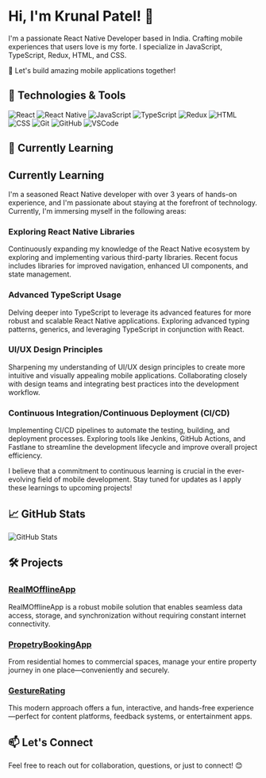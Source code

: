# Hi, I'm Krunal Patel! 👋

I'm a passionate React Native Developer based in India. Crafting mobile experiences that users love is my forte. I specialize in JavaScript, TypeScript, Redux, HTML, and CSS.

🚀 Let's build amazing mobile applications together!

## 🔧 Technologies & Tools

![React](https://img.shields.io/badge/-React-61DAFB?logo=react&logoColor=white&style=flat-square)
![React Native](https://img.shields.io/badge/-React%20Native-61DAFB?logo=react&logoColor=white&style=flat-square)
![JavaScript](https://img.shields.io/badge/-JavaScript-F7DF1E?logo=javascript&logoColor=white&style=flat-square)
![TypeScript](https://img.shields.io/badge/-TypeScript-3178C6?logo=typescript&logoColor=white&style=flat-square)
![Redux](https://img.shields.io/badge/-Redux-764ABC?logo=redux&logoColor=white&style=flat-square)
![HTML](https://img.shields.io/badge/-HTML-E34F26?logo=html5&logoColor=white&style=flat-square)
![CSS](https://img.shields.io/badge/-CSS-1572B6?logo=css3&logoColor=white&style=flat-square)
![Git](https://img.shields.io/badge/-Git-F05032?logo=git&logoColor=white&style=flat-square)
![GitHub](https://img.shields.io/badge/-GitHub-181717?logo=github&logoColor=white&style=flat-square)
![VSCode](https://img.shields.io/badge/-VSCode-007ACC?logo=visual-studio-code&logoColor=white&style=flat-square)

## 🌱 Currently Learning

## Currently Learning

I'm a seasoned React Native developer with over 3 years of hands-on experience, and I'm passionate about staying at the forefront of technology. Currently, I'm immersing myself in the following areas:

### Exploring React Native Libraries

Continuously expanding my knowledge of the React Native ecosystem by exploring and implementing various third-party libraries. Recent focus includes libraries for improved navigation, enhanced UI components, and state management.

### Advanced TypeScript Usage

Delving deeper into TypeScript to leverage its advanced features for more robust and scalable React Native applications. Exploring advanced typing patterns, generics, and leveraging TypeScript in conjunction with React.

### UI/UX Design Principles

Sharpening my understanding of UI/UX design principles to create more intuitive and visually appealing mobile applications. Collaborating closely with design teams and integrating best practices into the development workflow.

### Continuous Integration/Continuous Deployment (CI/CD)

Implementing CI/CD pipelines to automate the testing, building, and deployment processes. Exploring tools like Jenkins, GitHub Actions, and Fastlane to streamline the development lifecycle and improve overall project efficiency.

I believe that a commitment to continuous learning is crucial in the ever-evolving field of mobile development. Stay tuned for updates as I apply these learnings to upcoming projects!

## 📈 GitHub Stats

![GitHub Stats](https://github-readme-stats.vercel.app/api?username=KP-MobileTechie&show_icons=true&hide_title=true&hide=issues&count_private=true&theme=radical)

## 🛠️ Projects

### [RealMOfflineApp](https://github.com/KP-MobileTechie/RealMOfflineApp)

RealMOfflineApp is a robust mobile solution that enables seamless data access, storage, and synchronization without requiring constant internet connectivity.

### [PropetryBookingApp](https://github.com/KP-MobileTechie/PropetryBookingApp)

From residential homes to commercial spaces, manage your entire property journey in one place—conveniently and securely.

### [GestureRating](https://github.com/KP-MobileTechie/GestureRating)

This modern approach offers a fun, interactive, and hands-free experience—perfect for content platforms, feedback systems, or entertainment apps.

## 📫 Let's Connect

Feel free to reach out for collaboration, questions, or just to connect! 😊
